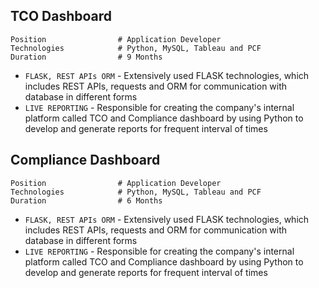 ## **TCO Dashboard**

    Position                # Application Developer
    Technologies            # Python, MySQL, Tableau and PCF
    Duration                # 9 Months

* `FLASK, REST APIs ORM` - Extensively used FLASK technologies, which includes REST APIs, requests and ORM for communication with database in different forms
* `LIVE REPORTING` - Responsible for creating the company's internal platform called TCO and Compliance dashboard by using Python to develop and generate reports for frequent interval of times

## **Compliance Dashboard**

    Position                # Application Developer
    Technologies            # Python, MySQL, Tableau and PCF
    Duration                # 6 Months

* `FLASK, REST APIs ORM` - Extensively used FLASK technologies, which includes REST APIs, requests and ORM for communication with database in different forms
* `LIVE REPORTING` - Responsible for creating the company's internal platform called TCO and Compliance dashboard by using Python to develop and generate reports for frequent interval of times
